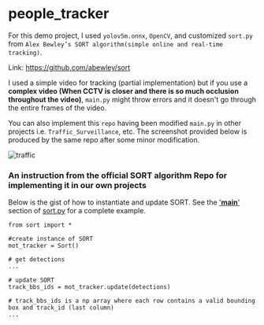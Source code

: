 # people_tracker

For this demo project, I used ```yolov5m.onnx```, ```OpenCV```, and customized ```sort.py``` from ```Alex Bewley’s SORT algorithm(simple online and real-time tracking)```.


Link: https://github.com/abewley/sort

I used a simple video for tracking (partial implementation) but if you use a **complex video (When CCTV is closer and there is so much occlusion throughout the video)**, ```main.py``` might
throw errors and it doesn't go through the entire frames of the video.

You can also implement this ```repo``` having been modified ```main.py``` in other projects i.e. ```Traffic_Surveillance```, etc. The screenshot provided below is produced by the same
repo after some minor modification.


![traffic](https://user-images.githubusercontent.com/89622996/168426572-a177ce1c-be44-492b-af70-17c98a040b66.png)


### An instruction from the official SORT algorithm Repo for implementing it in our own projects 

Below is the gist of how to instantiate and update SORT. See the ['__main__'](https://github.com/abewley/sort/blob/master/sort.py#L239) section of [sort.py](https://github.com/abewley/sort/blob/master/sort.py#L239) for a complete example.
    
    from sort import *
    
    #create instance of SORT
    mot_tracker = Sort() 
    
    # get detections
    ...
    
    # update SORT
    track_bbs_ids = mot_tracker.update(detections)

    # track_bbs_ids is a np array where each row contains a valid bounding box and track_id (last column)
    ...
